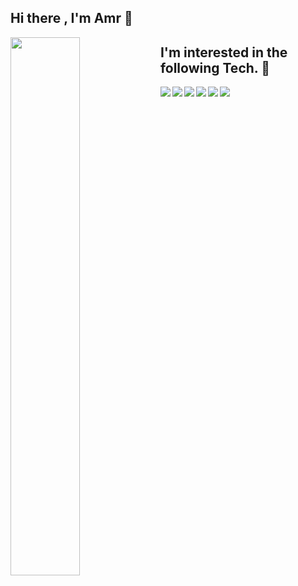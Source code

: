 ## Hi there , I'm Amr 👋
 
<Img align="left" width="47%"  src="https://github-readme-stats.vercel.app/api?username=arsmohamed&show_icons=true&theme=radical" />

##  I'm interested in the following Tech. 👋

<img align="left"  src="https://img.shields.io/badge/AWS-%23FF9900.svg?style=for-the-badge&logo=amazon-aws&logoColor=white">
<img align="left"  src="https://img.shields.io/badge/typescript-%23007ACC.svg?style=for-the-badge&logo=typescript&logoColor=white">
<img  align="left" src="https://img.shields.io/badge/swift-F54A2A?style=for-the-badge&logo=swift&logoColor=white">  

<img  align="left"  src="https://img.shields.io/badge/react-%2320232a.svg?style=for-the-badge&logo=react&logoColor=%2361DAFB">
<img  align="left" src="https://img.shields.io/badge/react_native-%2320232a.svg?style=for-the-badge&logo=react&logoColor=%2361DAFB">
<img   src="https://img.shields.io/badge/javascript-%23323330.svg?style=for-the-badge&logo=javascript&logoColor=%23F7DF1E">

